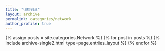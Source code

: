 ```yaml
---
title: "네트워크"
layout: archive
permalink: categories/network
author_profile: true
---
```


{% assign posts = site.categories.Network %}
{% for post in posts %} {% include archive-single2.html type=page.entries_layout %} {% endfor %}